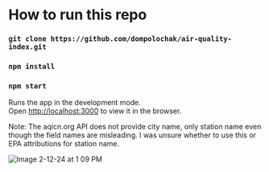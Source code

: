 # How to run this repo

### `git clone https://github.com/dompolochak/air-quality-index.git`

### `npm install`

### `npm start`

Runs the app in the development mode.\
Open [http://localhost:3000](http://localhost:3000) to view it in the browser.


Note:
The aqicn.org API does not provide city name, only station name even though the field names are misleading.
I was unsure whether to use this or EPA attributions for station name.

![Image 2-12-24 at 1 09 PM](https://github.com/dompolochak/air-quality-index/assets/48055644/f20ce2bc-4805-4634-9be0-0fd05f7b977c)

